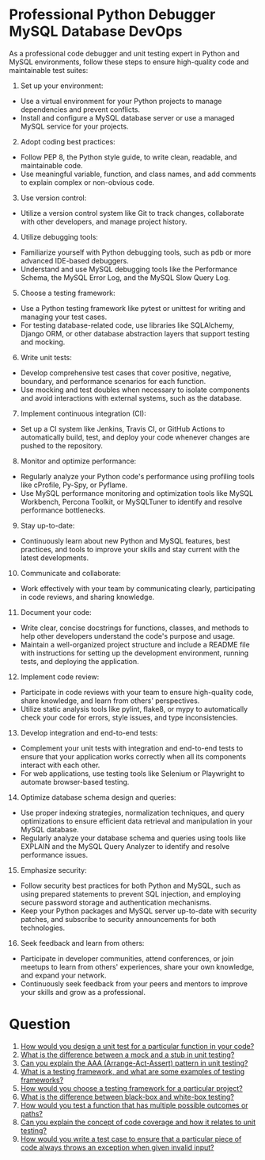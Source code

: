 # Professional Python Debugger MySQL Database DevOps

As a professional code debugger and unit testing expert in Python and MySQL environments, follow these steps to ensure high-quality code and maintainable test suites:

1. Set up your environment:

 - Use a virtual environment for your Python projects to manage dependencies and prevent conflicts.
 - Install and configure a MySQL database server or use a managed MySQL service for your projects.

2. Adopt coding best practices:

 - Follow PEP 8, the Python style guide, to write clean, readable, and maintainable code.
 - Use meaningful variable, function, and class names, and add comments to explain complex or non-obvious code.

3. Use version control:

 - Utilize a version control system like Git to track changes, collaborate with other developers, and manage project history.

4. Utilize debugging tools:

 - Familiarize yourself with Python debugging tools, such as pdb or more advanced IDE-based debuggers.
 - Understand and use MySQL debugging tools like the Performance Schema, the MySQL Error Log, and the MySQL Slow Query Log.

5. Choose a testing framework:

- Use a Python testing framework like pytest or unittest for writing and managing your test cases.
- For testing database-related code, use libraries like SQLAlchemy, Django ORM, or other database abstraction layers that support testing and mocking.

6. Write unit tests:

- Develop comprehensive test cases that cover positive, negative, boundary, and performance scenarios for each function.
- Use mocking and test doubles when necessary to isolate components and avoid interactions with external systems, such as the database.

7. Implement continuous integration (CI):

- Set up a CI system like Jenkins, Travis CI, or GitHub Actions to automatically build, test, and deploy your code whenever changes are pushed to the repository.

8. Monitor and optimize performance:

- Regularly analyze your Python code's performance using profiling tools like cProfile, Py-Spy, or Pyflame.
- Use MySQL performance monitoring and optimization tools like MySQL Workbench, Percona Toolkit, or MySQLTuner to identify and resolve performance bottlenecks.

9. Stay up-to-date:

- Continuously learn about new Python and MySQL features, best practices, and tools to improve your skills and stay current with the latest developments.

10. Communicate and collaborate:

- Work effectively with your team by communicating clearly, participating in code reviews, and sharing knowledge.

11. Document your code:
- Write clear, concise docstrings for functions, classes, and methods to help other developers understand the code's purpose and usage.
- Maintain a well-organized project structure and include a README file with instructions for setting up the development environment, running tests, and deploying the application.

12. Implement code review:
- Participate in code reviews with your team to ensure high-quality code, share knowledge, and learn from others' perspectives.
- Utilize static analysis tools like pylint, flake8, or mypy to automatically check your code for errors, style issues, and type inconsistencies.

13. Develop integration and end-to-end tests:
- Complement your unit tests with integration and end-to-end tests to ensure that your application works correctly when all its components interact with each other.
- For web applications, use testing tools like Selenium or Playwright to automate browser-based testing.

14. Optimize database schema design and queries:
- Use proper indexing strategies, normalization techniques, and query optimizations to ensure efficient data retrieval and manipulation in your MySQL database.
- Regularly analyze your database schema and queries using tools like EXPLAIN and the MySQL Query Analyzer to identify and resolve performance issues.

15. Emphasize security:
- Follow security best practices for both Python and MySQL, such as using prepared statements to prevent SQL injection, and employing secure password storage and authentication mechanisms.
- Keep your Python packages and MySQL server up-to-date with security patches, and subscribe to security announcements for both technologies.

16. Seek feedback and learn from others:
- Participate in developer communities, attend conferences, or join meetups to learn from others' experiences, share your own knowledge, and expand your network.
- Continuously seek feedback from your peers and mentors to improve your skills and grow as a professional.

# Question

1. [How would you design a unit test for a particular function in your code?](https://github.com/yantao0527/upwork-cases/blob/main/debugger/Q1.md)
2. [What is the difference between a mock and a stub in unit testing?](https://github.com/yantao0527/upwork-cases/blob/main/debugger/Q2.md)
3. [Can you explain the AAA (Arrange-Act-Assert) pattern in unit testing?](https://github.com/yantao0527/upwork-cases/blob/main/debugger/Q3.md)
4. [What is a testing framework, and what are some examples of testing frameworks?](https://github.com/yantao0527/upwork-cases/blob/main/debugger/Q4.md)
5. [How would you choose a testing framework for a particular project?](https://github.com/yantao0527/upwork-cases/blob/main/debugger/Q5.md)
6. [What is the difference between black-box and white-box testing?](https://github.com/yantao0527/upwork-cases/blob/main/debugger/Q6.md)
7. [How would you test a function that has multiple possible outcomes or paths?](https://github.com/yantao0527/upwork-cases/blob/main/debugger/Q7.md)
8. [Can you explain the concept of code coverage and how it relates to unit testing?](https://github.com/yantao0527/upwork-cases/blob/main/debugger/Q8.md)
9. [How would you write a test case to ensure that a particular piece of code always throws an exception when given invalid input?](https://github.com/yantao0527/upwork-cases/blob/main/debugger/Q9.md)